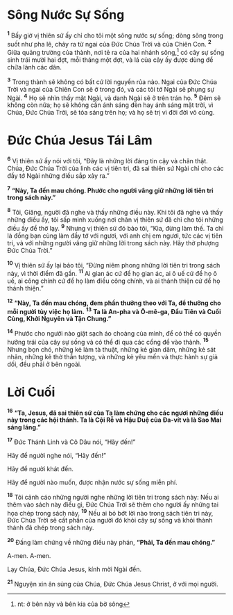 # Sông Nước Sự Sống

<sup><b>1</b></sup> Bấy giờ vị thiên sứ ấy chỉ cho tôi một sông nước sự sống; dòng sông trong suốt như pha lê, chảy ra từ ngai của Ðức Chúa Trời và của Chiên Con. <sup><b>2</b></sup> Giữa quảng trường của thành, nơi tẻ ra của hai nhánh sông,[^1-15adbc05-a76a-47fc-9833-805453f9c594] có cây sự sống sinh trái mười hai đợt, mỗi tháng một đợt, và lá của cây ấy được dùng để chữa lành các dân.

<sup><b>3</b></sup> Trong thành sẽ không có bất cứ lời nguyền rủa nào. Ngai của Ðức Chúa Trời và ngai của Chiên Con sẽ ở trong đó, và các tôi tớ Ngài sẽ phụng sự Ngài. <sup><b>4</b></sup> Họ sẽ nhìn thấy mặt Ngài, và danh Ngài sẽ ở trên trán họ. <sup><b>5</b></sup> Ðêm sẽ không còn nữa; họ sẽ không cần ánh sáng đèn hay ánh sáng mặt trời, vì Chúa, Ðức Chúa Trời, sẽ tỏa sáng trên họ; và họ sẽ trị vì đời đời vô cùng.

# Ðức Chúa Jesus Tái Lâm

<sup><b>6</b></sup> Vị thiên sứ ấy nói với tôi, “Ðây là những lời đáng tin cậy và chân thật. Chúa, Ðức Chúa Trời của linh các vị tiên tri, đã sai thiên sứ Ngài chỉ cho các đầy tớ Ngài những điều sắp xảy ra.”

<sup><b>7</b></sup> **“Này, Ta đến mau chóng. Phước cho người vâng giữ những lời tiên tri trong sách này.”**

<sup><b>8</b></sup> Tôi, Giăng, người đã nghe và thấy những điều này. Khi tôi đã nghe và thấy những điều ấy, tôi sấp mình xuống nơi chân vị thiên sứ đã chỉ cho tôi những điều ấy để thờ lạy. <sup><b>9</b></sup> Nhưng vị thiên sứ đó bảo tôi, “Kìa, đừng làm thế. Ta chỉ là đồng bạn cùng làm đầy tớ với ngươi, với anh chị em ngươi, tức các vị tiên tri, và với những người vâng giữ những lời trong sách này. Hãy thờ phượng Ðức Chúa Trời.”

<sup><b>10</b></sup> Vị thiên sứ ấy lại bảo tôi, “Ðừng niêm phong những lời tiên tri trong sách này, vì thời điểm đã gần. <sup><b>11</b></sup> Ai gian ác cứ để họ gian ác, ai ô uế cứ để họ ô uế, ai công chính cứ để họ làm điều công chính, và ai thánh thiện cứ để họ thánh thiện.”

<sup><b>12</b></sup> **“Này, Ta đến mau chóng, đem phần thưởng theo với Ta, để thưởng cho mỗi người tùy việc họ làm.** <sup><b>13</b></sup> **Ta là An-pha và Ô-mê-ga, Ðầu Tiên và Cuối Cùng, Khởi Nguyên và Tận Chung.”**

<sup><b>14</b></sup> Phước cho người nào giặt sạch áo choàng của mình, để có thể có quyền hưởng trái của cây sự sống và có thể đi qua các cổng để vào thành. <sup><b>15</b></sup> Nhưng bọn chó, những kẻ làm tà thuật, những kẻ gian dâm, những kẻ sát nhân, những kẻ thờ thần tượng, và những kẻ yêu mến và thực hành sự giả dối, đều phải ở bên ngoài.

# Lời Cuối

<sup><b>16</b></sup> **“Ta, Jesus, đã sai thiên sứ của Ta làm chứng cho các ngươi những điều này trong các hội thánh. Ta là Cội Rễ và Hậu Duệ của Ða-vít và là Sao Mai sáng láng.”**

<sup><b>17</b></sup> Ðức Thánh Linh và Cô Dâu nói, “Hãy đến!”

Hãy để người nghe nói, “Hãy đến!”

Hãy để người khát đến.

Hãy để người nào muốn, được nhận nước sự sống miễn phí.

<sup><b>18</b></sup> Tôi cảnh cáo những người nghe những lời tiên tri trong sách này: Nếu ai thêm vào sách này điều gì, Ðức Chúa Trời sẽ thêm cho người ấy những tai họa chép trong sách này. <sup><b>19</b></sup> Nếu ai bỏ bớt lời nào trong sách tiên tri này, Ðức Chúa Trời sẽ cất phần của người đó khỏi cây sự sống và khỏi thành thánh đã chép trong sách này.

<sup><b>20</b></sup> Ðấng làm chứng về những điều này phán, **“Phải, Ta đến mau chóng.”**

A-men. A-men.

Lạy Chúa, Ðức Chúa Jesus, kính mời Ngài đến.

<sup><b>21</b></sup> Nguyện xin ân sủng của Chúa, Ðức Chúa Jesus Christ, ở với mọi người.

[^1-15adbc05-a76a-47fc-9833-805453f9c594]: nt: ở bên này và bên kia của bờ sông
